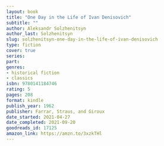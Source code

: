 ```yaml
---
layout: book
title: "One Day in the Life of Ivan Denisovich"
subtitle: ""
author: Aleksandr Solzhenitsyn
author_last: Solzhenitsyn
slug: solzhenitsyn-one-day-in-the-life-of-ivan-denisovich
type: fiction
cover: true
series: 
part: 
genres:
- historical fiction
- classics
isbn: 9780141184746
rating: 5
pages: 208
format: kindle
publish_year: 1962
publisher: Farrar, Straus, and Giroux
date_started: 2021-04-27
date_completed: 2021-09-20
goodreads_id: 17125
amazon_link: https://amzn.to/3xzkTHl
---
```

